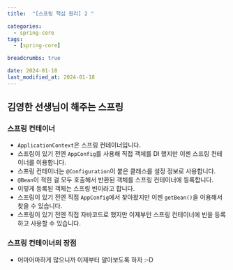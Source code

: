 ```yaml
---
title:  "[스프링 핵심 원리] 2 "

categories:
  - spring-core
tags:
  - [spring-core]

breadcrumbs: true

date: 2024-01-18
last_modified_at: 2024-01-18
---
```


## 김영한 선생님이 해주는 스프링

### 스프링 컨테이너
- `ApplicationContext`은 스프링 컨테이너입니다.
- 스프링이 있기 전엔 `AppConfig`를 사용해 직접 객체를 DI 했지만 이젠 스프링 컨테이너를 이용합니다.
- 스프링 컨테이너는 `@Configuration`이 붙은 클래스를 설정 정보로 사용합니다.
- `@Bean`이 적힌 걸 모두 호출해서 반환된 객체를 스프링 컨테이너에 등록합니다.
- 이렇게 등록된 객체는 스프링 빈이라고 합니다.
- 스프링이 있기 전엔 직접 `AppConfig`에서 찾아왔지만 이젠 `getBean()`을 이용해서 찾을 수 있습니다.
- 스프링이 있기 전엔 직접 자바코드로 했지만 이제부턴 스프링 컨테이너에 빈을 등록하고 사용할 수 있습니다.

### 스프링 컨테이너의 장점
- 어마어마하게 많으니까 이제부터 알아보도록 하자 :-D 